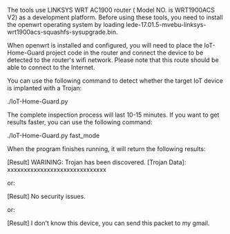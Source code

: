 
The tools use LINKSYS WRT AC1900 router ( Model NO. is WRT1900ACS V2) as a development platform. Before using these tools, you need to install the openwrt operating system by loading lede-17.01.5-mvebu-linksys-wrt1900acs-squashfs-sysupgrade.bin.

When openwrt is installed and configured, you will need to place the IoT-Home-Guard project code in the router and connect the device to be detected to the router's wifi network. Please note that this route should be able to connect to the Internet.

You can use the following command to detect whether the target IoT device is implanted with a Trojan:

  ./IoT-Home-Guard.py

The complete inspection process will last 10-15 minutes. If you want to get results faster, you can use the following command:

  ./IoT-Home-Guard.py fast_mode

When the program finishes running, it will return the following results:

  [Result] WARINING: Trojan has been discovered.
  [Trojan Data]: xxxxxxxxxxxxxxxxxxxxxxxxxxxxxx

or:

  [Result] No security issues.
  
or:

  [Result] I don't know this device, you can send this packet to my gmail.
